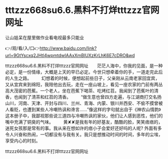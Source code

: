 # tttzzz668su6.6.黑料不打烊tttzzz官网网址
让山娃呆在屋里做作业看电视最多只能业

👉/观/看/入/口👉http://www.baidu.com/link?url=9GtYscxq2JHtl4wpmtdwIAAxXmBlUXzKrLhK6E7cDRO&wd

tttzzz668su6.6.黑料不打烊tttzzz官网网址　　茫茫人海中，你我的见面，是一种必定，是一份情缘，大概是上天的早已必定。今世只想牵着你的手，一道走完此后的人生之路。
　　幻想着的时候，便想起前些日子，父亲刚从云南老家回宜宾，又从宜宾来到绵阳，我陪他出去玩，走在一座山坡上，看见一座农家的门前有两丛高大茂密的芭蕉。一个老人，坐在芭蕉下喝茶、吃烤红苕。我闻到了芭蕉叶的清香，也闻到了清茶和红苕的清香。
　　“做生意也曾四方走遍，与江湖商打交名扬山川，河南、天津、开封与四川、兰州、青海、内蒙、银川并西安、不偷不摸曾被人看贬，也遭到某些人冷嘲热讽和谗言……”像这样的字句就出自于《神农山情韵》这本册子中，我鄙视那些说三道四与冷嘲热讽的家伙，他们让人感到恶性，他们的嘴中充满了铜臭的气味。
　　黄✘✘是我有年的好基友，酷酷的脸，笑笑痞痞的，迷死女孩那是常有的事。我从来在想如许的痞小子会爱好还好吗的人呢?
外面有多令人兴奋和热闹，一切都没有与我有关。我只是想推动时间的时间，多年的尘埃，享受内心的时刻。

tttzzz668su6.6.黑料不打烊tttzzz官网网址
